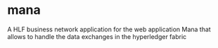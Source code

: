 # mana

A HLF business network application for the web application Mana that allows to handle the data exchanges in the hyperledger fabric 
